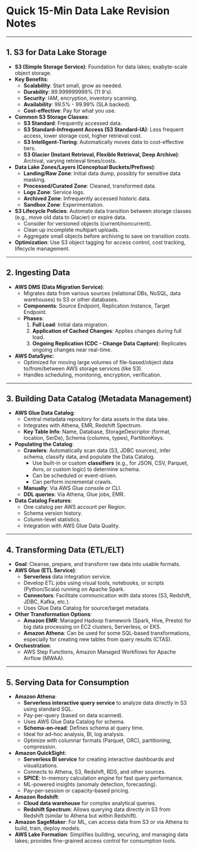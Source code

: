 # Quick 15-Min Data Lake Revision Notes

---

## 1. S3 for Data Lake Storage

* **S3 (Simple Storage Service)**: Foundation for data lakes; exabyte-scale object storage.
* **Key Benefits**:
    * **Scalability**: Start small, grow as needed.
    * **Durability**: 99.999999999% (11 9's).
    * **Security**: IAM, encryption, inventory scanning.
    * **Availability**: 99.5% - 99.99% (SLA backed).
    * **Cost-effective**: Pay for what you use.
* **Common S3 Storage Classes**:
    * **S3 Standard**: Frequently accessed data.
    * **S3 Standard-Infrequent Access (S3 Standard-IA)**: Less frequent access, lower storage cost, higher retrieval cost.
    * **S3 Intelligent-Tiering**: Automatically moves data to cost-effective tiers.
    * **S3 Glacier (Instant Retrieval, Flexible Retrieval, Deep Archive)**: Archival, varying retrieval times/costs.
* **Data Lake Zones/Layers (Conceptual Buckets/Prefixes)**:
    * **Landing/Raw Zone**: Initial data dump, possibly for sensitive data masking.
    * **Processed/Curated Zone**: Cleaned, transformed data.
    * **Logs Zone**: Service logs.
    * **Archived Zone**: Infrequently accessed historic data.
    * **Sandbox Zone**: Experimentation.
* **S3 Lifecycle Policies**: Automate data transition between storage classes (e.g., move old data to Glacier) or expire data.
    * Consider for versioned objects (current/noncurrent).
    * Clean up incomplete multipart uploads.
    * Aggregate small objects before archiving to save on transition costs.
* **Optimization**: Use S3 object tagging for access control, cost tracking, lifecycle management.

---

## 2. Ingesting Data

* **AWS DMS (Data Migration Service)**:
    * Migrates data from various sources (relational DBs, NoSQL, data warehouses) to S3 or other databases.
    * **Components**: Source Endpoint, Replication Instance, Target Endpoint.
    * **Phases**:
        1.  **Full Load**: Initial data migration.
        2.  **Application of Cached Changes**: Applies changes during full load.
        3.  **Ongoing Replication (CDC - Change Data Capture)**: Replicates ongoing changes near real-time.
* **AWS DataSync**:
    * Optimized for moving large volumes of file-based/object data to/from/between AWS storage services (like S3).
    * Handles scheduling, monitoring, encryption, verification.

---

## 3. Building Data Catalog (Metadata Management)

* **AWS Glue Data Catalog**:
    * Central metadata repository for data assets in the data lake.
    * Integrates with Athena, EMR, Redshift Spectrum.
    * **Key Table Info**: Name, Database, StorageDescriptor (format, location, SerDe), Schema (columns, types), PartitionKeys.
* **Populating the Catalog**:
    * **Crawlers**: Automatically scan data (S3, JDBC sources), infer schema, classify data, and populate the Data Catalog.
        * Use built-in or custom **classifiers** (e.g., for JSON, CSV, Parquet, Avro, or custom logic) to determine schema.
        * Can be scheduled or event-driven.
        * Can perform incremental crawls.
    * **Manually**: Via AWS Glue console or CLI.
    * **DDL queries**: Via Athena, Glue jobs, EMR.
* **Data Catalog Features**:
    * One catalog per AWS account per Region.
    * Schema version history.
    * Column-level statistics.
    * Integration with AWS Glue Data Quality.

---

## 4. Transforming Data (ETL/ELT)

* **Goal**: Cleanse, prepare, and transform raw data into usable formats.
* **AWS Glue (ETL Service)**:
    * **Serverless** data integration service.
    * Develop ETL jobs using visual tools, notebooks, or scripts (Python/Scala) running on Apache Spark.
    * **Connectors**: Facilitate communication with data stores (S3, Redshift, JDBC, Kafka, etc.).
    * Uses Glue Data Catalog for source/target metadata.
* **Other Transformation Options**:
    * **Amazon EMR**: Managed Hadoop framework (Spark, Hive, Presto) for big data processing on EC2 clusters, Serverless, or EKS.
    * **Amazon Athena**: Can be used for some SQL-based transformations, especially for creating new tables from query results (CTAS).
* **Orchestration**:
    * AWS Step Functions, Amazon Managed Workflows for Apache Airflow (MWAA).

---

## 5. Serving Data for Consumption

* **Amazon Athena**:
    * **Serverless interactive query service** to analyze data directly in S3 using standard SQL.
    * Pay-per-query (based on data scanned).
    * Uses AWS Glue Data Catalog for schema.
    * **Schema-on-read**: Defines schema at query time.
    * Ideal for ad-hoc analysis, BI, log analysis.
    * Optimize with columnar formats (Parquet, ORC), partitioning, compression.
* **Amazon QuickSight**:
    * **Serverless BI service** for creating interactive dashboards and visualizations.
    * Connects to Athena, S3, Redshift, RDS, and other sources.
    * **SPICE**: In-memory calculation engine for fast query performance.
    * ML-powered insights (anomaly detection, forecasting).
    * Pay-per-session or capacity-based pricing.
* **Amazon Redshift**:
    * **Cloud data warehouse** for complex analytical queries.
    * **Redshift Spectrum**: Allows querying data directly in S3 from Redshift (similar to Athena but within Redshift).
* **Amazon SageMaker**: For ML, can access data from S3 or via Athena to build, train, deploy models.
* **AWS Lake Formation**: Simplifies building, securing, and managing data lakes; provides fine-grained access control for consumption tools.